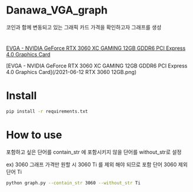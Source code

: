 # Danawa_VGA_graph

코인과 함께 변동되고 있는 그래픽 카드 가격을 확인하고자 그래프를 생성

# 

[EVGA - NVIDIA GeForce RTX 3060 XC GAMING 12GB GDDR6 PCI Express 4.0 Graphics Card](https://www.bestbuy.com/site/searchpage.jsp?id=pcat17071&st=rtx+3060)

[EVGA - NVIDIA GeForce RTX 3060 XC GAMING 12GB GDDR6 PCI Express 4.0 Graphics Card](/2021-06-12 RTX 3060 12GB.png)

# Install

```bash
pip install -r requirements.txt
```

# How to use

포함하고 싶은 단어를 contain_str 에 포함시키지 않을 단어를 without_str로 설정  

ex) 3060 그래프 가격만 원할 시 3060 Ti 를 제외 해야 되므로 포함 단어 3060 제외 단어 Ti
```bash
python graph.py --contain_str 3060 --without_str Ti
```